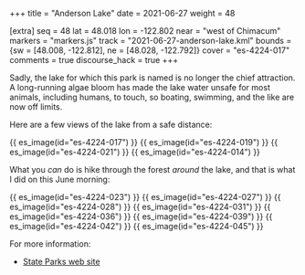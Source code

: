 +++
title = "Anderson Lake"
date = 2021-06-27
weight = 48

[extra]
seq = 48
lat = 48.018
lon = -122.802
near = "west of Chimacum"
markers = "markers.js"
track = "2021-06-27-anderson-lake.kml"
bounds = {sw = [48.008, -122.812], ne = [48.028, -122.792]}
cover = "es-4224-017"
comments = true
discourse_hack = true
+++

Sadly, the lake for which this park is named is no longer the chief attraction. A long-running algae bloom has made the lake water unsafe for most animals, including humans, to touch, so boating, swimming, and the like are now off limits.

<!-- more -->

Here are a few views of the lake from a safe distance:

{{ es_image(id="es-4224-017") }}
{{ es_image(id="es-4224-019") }}
{{ es_image(id="es-4224-021") }}
{{ es_image(id="es-4224-014") }}

What you _can_ do is hike through the forest _around_ the lake, and that is what I did on this June morning:

{{ es_image(id="es-4224-023") }}
{{ es_image(id="es-4224-027") }}
{{ es_image(id="es-4224-028") }}
{{ es_image(id="es-4224-031") }}
{{ es_image(id="es-4224-036") }}
{{ es_image(id="es-4224-039") }}
{{ es_image(id="es-4224-042") }}
{{ es_image(id="es-4224-045") }}

For more information:

* [State Parks web site](https://www.parks.state.wa.us/240/Anderson-Lake)
